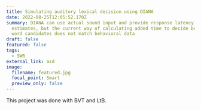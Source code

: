 ```yaml
---
title: Simulating auditory lexical decision using DIANA
date: 2022-08-25T12:05:52.170Z
summary: DIANA can use actual sound input and provide response latency
  estimates, but the current way of calculating added time to decide between
  word candidates does not match behavioral data
draft: false
featured: false
tags:
  - SWR
external_link: asd
image:
  filename: featured.jpg
  focal_point: Smart
  preview_only: false
---
```

This project was done with BVT and LtB.